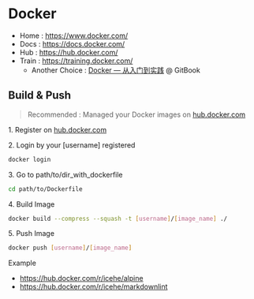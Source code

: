 # Docker

- Home : https://www.docker.com/
- Docs : https://docs.docker.com/
- Hub : https://hub.docker.com/
- Train : https://training.docker.com/
    - Another Choice : [Docker — 从入门到实践](https://yeasy.gitbooks.io/docker_practice/) @ GitBook

## Build & Push

> Recommended : Managed your Docker images on [hub.docker.com](https://hub.docker.com)

1\. Register on [hub.docker.com](https://hub.docker.com)

2\. Login by your [username] registered

```bash
docker login
```

3\. Go to path/to/dir_with_dockerfile

```bash
cd path/to/Dockerfile
```

4\. Build Image

```bash
docker build --compress --squash -t [username]/[image_name] ./
```

5\. Push Image

```bash
docker push [username]/[image_name]
```

Example

- https://hub.docker.com/r/icehe/alpine
- https://hub.docker.com/r/icehe/markdownlint
